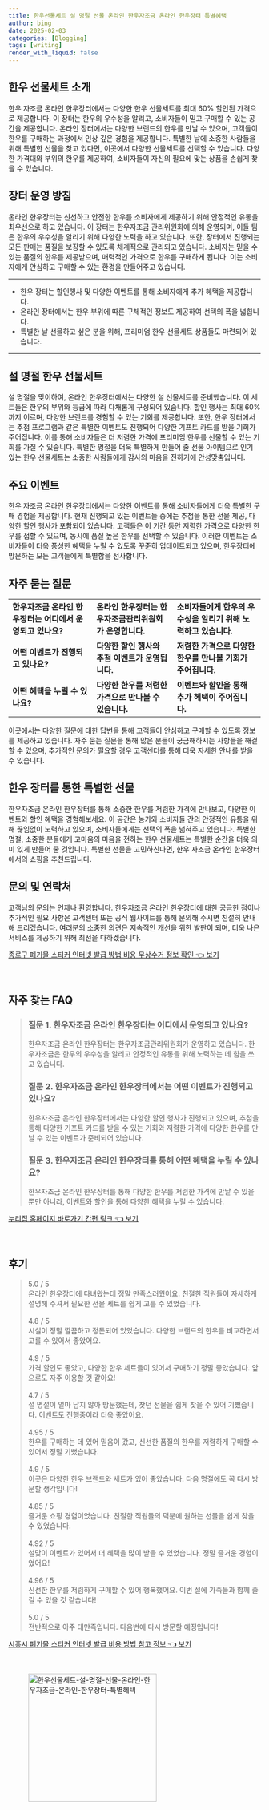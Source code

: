 ```yaml
---
title: 한우선물세트 설 명절 선물 온라인 한우자조금 온라인 한우장터 특별혜택
author: bing
date: 2025-02-03
categories: [Blogging]
tags: [writing]
render_with_liquid: false
---
```



<h2 id='한우선물세트소개'>한우 선물세트 소개</h2>

<p>한우 자조금 온라인 한우장터에서는 다양한 한우 선물세트를 최대 60% 할인된 가격으로 제공합니다. 이 장터는 한우의 우수성을 알리고, 소비자들이 믿고 구매할 수 있는 공간을 제공합니다. 온라인 장터에서는 다양한 브랜드의 한우를 만날 수 있으며, 고객들이 한우를 구매하는 과정에서 인상 깊은 경험을 제공합니다. 특별한 날에 소중한 사람들을 위해 특별한 선물을 찾고 있다면, 이곳에서 다양한 선물세트를 선택할 수 있습니다. 다양한 가격대와 부위의 한우를 제공하여, 소비자들이 자신의 필요에 맞는 상품을 손쉽게 찾을 수 있습니다.</p>

<h2 id='운영방침'>장터 운영 방침</h2>

<p>온라인 한우장터는 신선하고 안전한 한우를 소비자에게 제공하기 위해 안정적인 유통을 최우선으로 하고 있습니다. 이 장터는 한우자조금 관리위원회에 의해 운영되며, 이들 팀은 한우의 우수성을 알리기 위해 다양한 노력을 하고 있습니다. 또한, 장터에서 진행되는 모든 판매는 품질을 보장할 수 있도록 체계적으로 관리되고 있습니다. 소비자는 믿을 수 있는 품질의 한우를 제공받으며, 매력적인 가격으로 한우를 구매하게 됩니다. 이는 소비자에게 안심하고 구매할 수 있는 환경을 만들어주고 있습니다.</p>

<hr />

<ul>
    <li>한우 장터는 할인행사 및 다양한 이벤트를 통해 소비자에게 추가 혜택을 제공합니다.</li>
    <li>온라인 장터에서는 한우 부위에 따른 구체적인 정보도 제공하여 선택의 폭을 넓힙니다.</li>
    <li>특별한 날 선물하고 싶은 분을 위해, 프리미엄 한우 선물세트 상품들도 마련되어 있습니다.</li>
</ul>

<hr />

<h2 id='설명절세트'>설 명절 한우 선물세트</h2>

<p>설 명절을 맞이하여, 온라인 한우장터에서는 다양한 설 선물세트를 준비했습니다. 이 세트들은 한우의 부위와 등급에 따라 다채롭게 구성되어 있습니다. 할인 행사는 최대 60%까지 이르며, 다양한 브랜드를 경험할 수 있는 기회를 제공합니다. 또한, 한우 장터에서는 추첨 프로그램과 같은 특별한 이벤트도 진행되어 다양한 기프트 카드를 받을 기회가 주어집니다. 이를 통해 소비자들은 더 저렴한 가격에 프리미엄 한우를 선물할 수 있는 기회를 가질 수 있습니다. 특별한 명절을 더욱 특별하게 만들어 줄 선물 아이템으로 인기 있는 한우 선물세트는 소중한 사람들에게 감사의 마음을 전하기에 안성맞춤입니다.</p>

<h2 id='주요이벤트'>주요 이벤트</h2>

<p>한우 자조금 온라인 한우장터에서는 다양한 이벤트를 통해 소비자들에게 더욱 특별한 구매 경험을 제공합니다. 현재 진행되고 있는 이벤트들 중에는 추첨을 통한 선물 제공, 다양한 할인 행사가 포함되어 있습니다. 고객들은 이 기간 동안 저렴한 가격으로 다양한 한우를 접할 수 있으며, 동시에 품질 높은 한우를 선택할 수 있습니다. 이러한 이벤트는 소비자들이 더욱 풍성한 혜택을 누릴 수 있도록 꾸준히 업데이트되고 있으며, 한우장터에 방문하는 모든 고객들에게 특별함을 선사합니다.</p>

<h2 id='자주묻는질문'>자주 묻는 질문</h2>

<table>
    <tr>
        <td><b>한우자조금 온라인 한우장터는 어디에서 운영되고 있나요?</b></td>
        <td><b>온라인 한우장터는 한우자조금관리위원회가 운영합니다.</b></td>
        <td><b>소비자들에게 한우의 우수성을 알리기 위해 노력하고 있습니다.</b></td>
    </tr>
    <tr>
        <td><b>어떤 이벤트가 진행되고 있나요?</b></td>
        <td><b>다양한 할인 행사와 추첨 이벤트가 운영됩니다.</b></td>
        <td><b>저렴한 가격으로 다양한 한우를 만나볼 기회가 주어집니다.</b></td>
    </tr>
    <tr>
        <td><b>어떤 혜택을 누릴 수 있나요?</b></td>
        <td><b>다양한 한우를 저렴한 가격으로 만나볼 수 있습니다.</b></td>
        <td><b>이벤트와 할인을 통해 추가 혜택이 주어집니다.</b></td>
    </tr>
</table>

<p>이곳에서는 다양한 질문에 대한 답변을 통해 고객들이 안심하고 구매할 수 있도록 정보를 제공하고 있습니다. 자주 묻는 질문을 통해 많은 분들이 궁금해하시는 사항들을 해결할 수 있으며, 추가적인 문의가 필요할 경우 고객센터를 통해 더욱 자세한 안내를 받을 수 있습니다.</p>

<h2 id='결론'>한우 장터를 통한 특별한 선물</h2>

<p>한우자조금 온라인 한우장터를 통해 소중한 한우를 저렴한 가격에 만나보고, 다양한 이벤트와 할인 혜택을 경험해보세요. 이 공간은 농가와 소비자들 간의 안정적인 유통을 위해 끊임없이 노력하고 있으며, 소비자들에게는 선택의 폭을 넓혀주고 있습니다. 특별한 명절, 소중한 분들에게 고마움의 마음을 전하는 한우 선물세트는 특별한 순간을 더욱 의미 있게 만들어 줄 것입니다. 특별한 선물을 고민하신다면, 한우 자조금 온라인 한우장터에서의 쇼핑을 추천드립니다.</p>

<h2 id='문의및연락'>문의 및 연락처</h2>

<p>고객님의 문의는 언제나 환영합니다. 한우자조금 온라인 한우장터에 대한 궁금한 점이나 추가적인 필요 사항은 고객센터 또는 공식 웹사이트를 통해 문의해 주시면 친절히 안내해 드리겠습니다. 여러분의 소중한 의견은 지속적인 개선을 위한 발판이 되며, 더욱 나은 서비스를 제공하기 위해 최선을 다하겠습니다.</p>


<p><a class="click-button" title="종로구 폐기물 스티커 인터넷 발급 방법 비용 무상수거 정보 확인" href="https://purplelist.github.io/posts/%EC%A2%85%EB%A1%9C%EA%B5%AC-%ED%8F%90%EA%B8%B0%EB%AC%BC-%EC%8A%A4%ED%8B%B0%EC%BB%A4-%EC%9D%B8%ED%84%B0%EB%84%B7-%EB%B0%9C%EA%B8%89-%EB%B0%A9%EB%B2%95-%EB%B9%84%EC%9A%A9-%EB%AC%B4%EC%83%81%EC%88%98%EA%B1%B0-%EC%A0%95%EB%B3%B4-%ED%99%95%EC%9D%B8/" rel="dofollow">종로구 폐기물 스티커 인터넷 발급 방법 비용 무상수거 정보 확인 👈 보기</a></p><br>
<h2 id='자주_찾는_FAQ'>자주 찾는 FAQ</h2>
<div itemscope="" itemtype="https://schema.org/FAQPage"> 
<blockquote> 
<div itemscope="" itemprop="mainEntity" itemtype="https://schema.org/Question"> 
<h3 itemprop="name">질문 1. 한우자조금 온라인 한우장터는 어디에서 운영되고 있나요?</h3> 
<div itemscope="" itemprop="acceptedAnswer" itemtype="https://schema.org/Answer"> 
<span itemprop="text"> 
<p>한우자조금 온라인 한우장터는 한우자조금관리위원회가 운영하고 있습니다. 한우자조금은 한우의 우수성을 알리고 안정적인 유통을 위해 노력하는 데 힘을 쓰고 있습니다.</p> 
</span> 
</div> 
</div> 
<div itemscope="" itemprop="mainEntity" itemtype="https://schema.org/Question"> 
<h3 itemprop="name">질문 2. 한우자조금 온라인 한우장터에서는 어떤 이벤트가 진행되고 있나요?</h3> 
<div itemscope="" itemprop="acceptedAnswer" itemtype="https://schema.org/Answer"> 
<span itemprop="text"> 
<p>한우자조금 온라인 한우장터에서는 다양한 할인 행사가 진행되고 있으며, 추첨을 통해 다양한 기프트 카드를 받을 수 있는 기회와 저렴한 가격에 다양한 한우를 만날 수 있는 이벤트가 준비되어 있습니다.</p> 
</span> 
</div> 
</div> 
<div itemscope="" itemprop="mainEntity" itemtype="https://schema.org/Question"> 
<h3 itemprop="name">질문 3. 한우자조금 온라인 한우장터를 통해 어떤 혜택을 누릴 수 있나요?</h3> 
<div itemscope="" itemprop="acceptedAnswer" itemtype="https://schema.org/Answer"> 
<span itemprop="text"> 
<p>한우자조금 온라인 한우장터를 통해 다양한 한우를 저렴한 가격에 만날 수 있을 뿐만 아니라, 이벤트와 할인을 통해 다양한 혜택을 누릴 수 있습니다.</p> 
</span> 
</div> 
</div> 
</blockquote> 
</div>
<p><a class="click-button" title="누리집 홈페이지 바로가기 간편 링크" href="https://purplelist.github.io/posts/%EB%88%84%EB%A6%AC%EC%A7%91-%ED%99%88%ED%8E%98%EC%9D%B4%EC%A7%80-%EB%B0%94%EB%A1%9C%EA%B0%80%EA%B8%B0-%EA%B0%84%ED%8E%B8-%EB%A7%81%ED%81%AC/" rel="dofollow">누리집 홈페이지 바로가기 간편 링크 👈 보기</a></p><br>
<h2 id='후기'>후기</h2>
<div itemscope itemtype="https://schema.org/Product">
  <blockquote>
  <div itemprop="review" itemscope itemtype="https://schema.org/Review">
      <div itemprop="reviewRating" itemscope itemtype="https://schema.org/Rating"> <span itemprop="ratingValue">5.0</span> / <span itemprop="bestRating">5</span> </div>
      <span itemprop="reviewBody">온라인 한우장터에 다녀왔는데 정말 만족스러웠어요. 친절한 직원들이 자세하게 설명해 주셔서 필요한 선물 세트를 쉽게 고를 수 있었습니다.</span>
  </div>
  <br>
  <div itemprop="review" itemscope itemtype="https://schema.org/Review">
      <div itemprop="reviewRating" itemscope itemtype="https://schema.org/Rating"> <span itemprop="ratingValue">4.8</span> / <span itemprop="bestRating">5</span> </div>
      <span itemprop="reviewBody">시설이 정말 깔끔하고 정돈되어 있었습니다. 다양한 브랜드의 한우를 비교하면서 고를 수 있어서 좋았어요.</span>
  </div>
  <br>
  <div itemprop="review" itemscope itemtype="https://schema.org/Review">
      <div itemprop="reviewRating" itemscope itemtype="https://schema.org/Rating"> <span itemprop="ratingValue">4.9</span> / <span itemprop="bestRating">5</span> </div>
      <span itemprop="reviewBody">가격 할인도 좋았고, 다양한 한우 세트들이 있어서 구매하기 정말 좋았습니다. 앞으로도 자주 이용할 것 같아요!</span>
  </div>
  <br>
  <div itemprop="review" itemscope itemtype="https://schema.org/Review">
      <div itemprop="reviewRating" itemscope itemtype="https://schema.org/Rating"> <span itemprop="ratingValue">4.7</span> / <span itemprop="bestRating">5</span> </div>
      <span itemprop="reviewBody">설 명절이 얼마 남지 않아 방문했는데, 찾던 선물을 쉽게 찾을 수 있어 기뻤습니다. 이벤트도 진행중이라 더욱 좋았어요.</span>
  </div>
  <br>
  <div itemprop="review" itemscope itemtype="https://schema.org/Review">
      <div itemprop="reviewRating" itemscope itemtype="https://schema.org/Rating"> <span itemprop="ratingValue">4.95</span> / <span itemprop="bestRating">5</span> </div>
      <span itemprop="reviewBody">한우를 구매하는 데 있어 믿음이 갔고, 신선한 품질의 한우를 저렴하게 구매할 수 있어서 정말 기뻤습니다.</span>
  </div>
  <br>
  <div itemprop="review" itemscope itemtype="https://schema.org/Review">
      <div itemprop="reviewRating" itemscope itemtype="https://schema.org/Rating"> <span itemprop="ratingValue">4.9</span> / <span itemprop="bestRating">5</span> </div>
      <span itemprop="reviewBody">이곳은 다양한 한우 브랜드와 세트가 있어 좋았습니다. 다음 명절에도 꼭 다시 방문할 생각입니다!</span>
  </div>
  <br>
  <div itemprop="review" itemscope itemtype="https://schema.org/Review">
      <div itemprop="reviewRating" itemscope itemtype="https://schema.org/Rating"> <span itemprop="ratingValue">4.85</span> / <span itemprop="bestRating">5</span> </div>
      <span itemprop="reviewBody">즐거운 쇼핑 경험이었습니다. 친절한 직원들의 덕분에 원하는 선물을 쉽게 찾을 수 있었습니다.</span>
  </div>
  <br>
  <div itemprop="review" itemscope itemtype="https://schema.org/Review">
      <div itemprop="reviewRating" itemscope itemtype="https://schema.org/Rating"> <span itemprop="ratingValue">4.92</span> / <span itemprop="bestRating">5</span> </div>
      <span itemprop="reviewBody">설맞이 이벤트가 있어서 더 혜택을 많이 받을 수 있었습니다. 정말 즐거운 경험이었어요!</span>
  </div>
  <br>
  <div itemprop="review" itemscope itemtype="https://schema.org/Review">
      <div itemprop="reviewRating" itemscope itemtype="https://schema.org/Rating"> <span itemprop="ratingValue">4.96</span> / <span itemprop="bestRating">5</span> </div>
      <span itemprop="reviewBody">신선한 한우를 저렴하게 구매할 수 있어 행복했어요. 이번 설에 가족들과 함께 즐길 수 있을 것 같습니다!</span>
  </div>
  <br>
  <div itemprop="review" itemscope itemtype="https://schema.org/Review">
      <div itemprop="reviewRating" itemscope itemtype="https://schema.org/Rating"> <span itemprop="ratingValue">5.0</span> / <span itemprop="bestRating">5</span> </div>
      <span itemprop="reviewBody">전반적으로 아주 대만족입니다. 다음번에 다시 방문할 예정입니다!</span>
  </div>
  </blockquote>
</div>
<p><a class="click-button" title="시흥시 폐기물 스티커 인터넷 발급 비용 방법 참고 정보" href="https://purplelist.github.io/posts/%EC%8B%9C%ED%9D%A5%EC%8B%9C-%ED%8F%90%EA%B8%B0%EB%AC%BC-%EC%8A%A4%ED%8B%B0%EC%BB%A4-%EC%9D%B8%ED%84%B0%EB%84%B7-%EB%B0%9C%EA%B8%89-%EB%B9%84%EC%9A%A9-%EB%B0%A9%EB%B2%95-%EC%B0%B8%EA%B3%A0-%EC%A0%95%EB%B3%B4/" rel="dofollow">시흥시 폐기물 스티커 인터넷 발급 비용 방법 참고 정보 👈 보기</a></p><br>
<figure class="image"><img src="https://purplelist.github.io/assets/img/thumbnail/한우선물세트-설-명절-선물-온라인-한우자조금-온라인-한우장터-특별혜택.webp" alt="한우선물세트-설-명절-선물-온라인-한우자조금-온라인-한우장터-특별혜택" width="256" height="256"></figure>